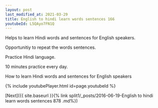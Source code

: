 ```yaml
---
layout: post
last_modified_at: 2021-03-29
title: English to hindi learn words sentences 166 
youtubeId: L5QAyo7FN1Q
---
```

 
 
Helps to learn Hindi words and sentences for English speakers.

Opportunitiy to repeat the words sentences. 

Practice Hindi language. 
 
10 minutes practice every day. 
 
How to learn Hindi words and sentences for English speakers 
 
{% include youtubePlayer.html id=page.youtubeId %}
 
 
[Next]({{ site.baseurl }}{% link  split1/_posts/2016-06-19-English to hindi learn words sentences 878 .md%})
 
